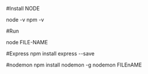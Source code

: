 #Install NODE

node -v
npm -v

#Run

node FILE-NAME

#Express
npm install express --save

#nodemon
npm install nodemon -g
nodemon FILEnAME
